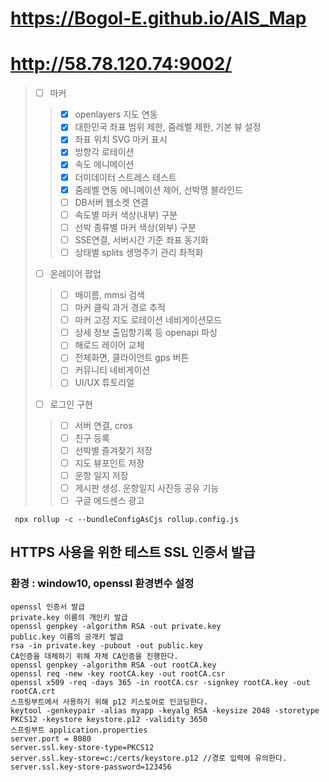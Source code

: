 # https://Bogol-E.github.io/AIS_Map
# http://58.78.120.74:9002/
> - [ ] 마커
>> - [x] openlayers 지도 연동
>> - [x] 대한민국 좌표 범위 제한, 줌레벨 제한, 기본 뷰 설정
>> - [x] 좌표 위치 SVG 마커 표시
>> - [x] 방향각 로테이션
>> - [x] 속도 에니메이션
>> - [x] 더미데이터 스트레스 테스트
>> - [x] 줌레벨 연동 에니메이션 제어, 선박명 블라인드
>> - [ ] DB서버 웹소켓 연결
>> - [ ] 속도별 마커 색상(내부) 구분
>> - [ ] 선박 종류별 마커 색상(외부) 구분
>> - [ ] SSE연결, 서버시간 기준 좌표 동기화
>> - [ ] 상태별 splits 생명주기 관리 촤적화
> - [ ] 온레이어 팝업
>> - [ ] 배이름, mmsi 검색
>> - [ ] 마커 클릭 과거 경로 추적
>> - [ ] 마커 고정 지도 로테이션 네비게이션모드
>> - [ ] 상세 정보 출입항기록 등 openapi 파싱
>> - [ ] 해로드 레이어 교체
>> - [ ] 전체화면, 클라이언트 gps 버튼
>> - [ ] 커뮤니티 네비게이션 
>> - [ ] UI/UX 튜토리얼
> - [ ] 로그인 구현
>> - [ ] 서버 연결, cros
>> - [ ] 친구 등록
>> - [ ] 선박별 즐겨찾기 저장
>> - [ ] 지도 뷰포인트 저장
>> - [ ] 운항 일지 저장
>> - [ ] 게시판 생성. 운항일지 사진등 공유 기능
>> - [ ] 구글 에드센스 광고

```
 npx rollup -c --bundleConfigAsCjs rollup.config.js
```
## HTTPS 사용을 위한 테스트 SSL 인증서 발급
### 환경 : window10, openssl 환경변수 설정
```
openssl 인증서 발급
private.key 이름의 개인키 발급
openssl genpkey -algorithm RSA -out private.key
public.key 이름의 공개키 발급
rsa -in private.key -pubout -out public.key
CA인증을 대체하기 위해 자체 CA인증을 진행한다.
openssl genpkey -algorithm RSA -out rootCA.key
openssl req -new -key rootCA.key -out rootCA.csr
openssl x509 -req -days 365 -in rootCA.csr -signkey rootCA.key -out rootCA.crt
스프링부트에서 사용하기 위해 p12 키스토어로 인코딩한다.
keytool -genkeypair -alias myapp -keyalg RSA -keysize 2048 -storetype PKCS12 -keystore keystore.p12 -validity 3650
스프링부트 application.properties
server.port = 8080
server.ssl.key-store-type=PKCS12
server.ssl.key-store=c:/certs/keystore.p12 //경로 입력에 유의한다.
server.ssl.key-store-password=123456
```